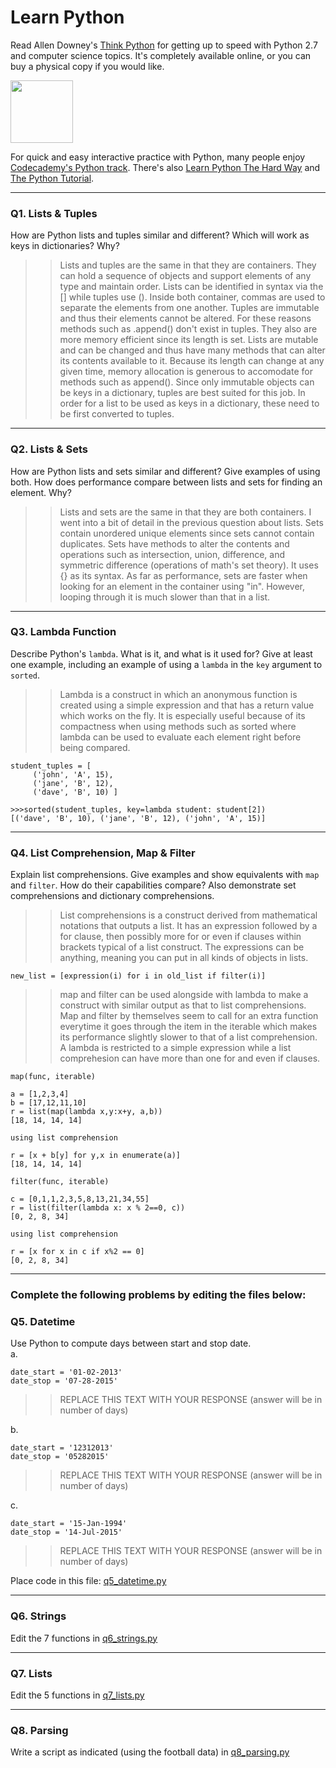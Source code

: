 # Learn Python

Read Allen Downey's [Think Python](http://www.greenteapress.com/thinkpython/) for getting up to speed with Python 2.7 and computer science topics. It's completely available online, or you can buy a physical copy if you would like.

<a href="http://www.greenteapress.com/thinkpython/"><img src="img/think_python.png" style="width: 100px;" target="_blank"></a>

For quick and easy interactive practice with Python, many people enjoy [Codecademy's Python track](http://www.codecademy.com/en/tracks/python). There's also [Learn Python The Hard Way](http://learnpythonthehardway.org/book/) and [The Python Tutorial](https://docs.python.org/2/tutorial/).

---

### Q1. Lists &amp; Tuples

How are Python lists and tuples similar and different? Which will work as keys in dictionaries? Why?

>> Lists and tuples are the same in that they are containers. They can hold a sequence of objects and support elements of any type and maintain order. Lists can be identified in syntax via the [] while tuples use (). Inside both container, commas are used to separate the elements from one another. Tuples are immutable and thus their elements cannot be altered. For these reasons methods such as .append() don't exist in tuples. They also are more memory efficient since its length is set. Lists are mutable and can be changed and thus have many methods that can alter its contents available to it. Because its length can change at any given time, memory allocation is generous to accomodate for methods such as append(). Since only immutable objects can be keys in a dictionary, tuples are best suited for this job. In order for a list to be used as keys in a dictionary, these need to be first converted to tuples. 

---

### Q2. Lists &amp; Sets

How are Python lists and sets similar and different? Give examples of using both. How does performance compare between lists and sets for finding an element. Why?

>> Lists and sets are the same in that they are both containers. I went into a bit of detail in the previous question about lists. Sets contain unordered unique elements since sets cannot contain duplicates. Sets have methods to alter the contents and operations such as intersection, union, difference, and symmetric difference (operations of math's set theory). It uses {} as its syntax. As far as performance, sets are faster when looking for an element in the container using "in". However, looping through it is much slower than that in a list.
---

### Q3. Lambda Function

Describe Python's `lambda`. What is it, and what is it used for? Give at least one example, including an example of using a `lambda` in the `key` argument to `sorted`.

>> Lambda is a construct in which an anonymous function is created using a simple expression and that has a return value which works on the fly. It is especially useful because of its compactness when using methods such as sorted where lambda can be used to evaluate each element right before being compared.
```
student_tuples = [
     ('john', 'A', 15),
     ('jane', 'B', 12),
     ('dave', 'B', 10) ]

>>>sorted(student_tuples, key=lambda student: student[2])
[('dave', 'B', 10), ('jane', 'B', 12), ('john', 'A', 15)]

```

---

### Q4. List Comprehension, Map &amp; Filter

Explain list comprehensions. Give examples and show equivalents with `map` and `filter`. How do their capabilities compare? Also demonstrate set comprehensions and dictionary comprehensions.

>> List comprehensions is a construct derived from mathematical notations that outputs a list. It has an expression followed by a for clause, then
possibly more for or even if clauses within brackets typical of a list construct. The expressions can be anything, meaning you can
put in all kinds of objects in lists.
```
new_list = [expression(i) for i in old_list if filter(i)]
```
>>map and filter can be used alongside with lambda to make a construct with similar output as that to list comprehensions. Map and filter by themselves seem to call for an extra function everytime it goes through the item in the iterable which makes its performance slightly slower to that of a list comprehension. A lambda is restricted to a simple expression while a list comprehesion can have more than one for and even if clauses.

```
map(func, iterable)

a = [1,2,3,4]
b = [17,12,11,10]
r = list(map(lambda x,y:x+y, a,b))
[18, 14, 14, 14]

using list comprehension

r = [x + b[y] for y,x in enumerate(a)]
[18, 14, 14, 14]

```
```
filter(func, iterable)

c = [0,1,1,2,3,5,8,13,21,34,55]
r = list(filter(lambda x: x % 2==0, c))
[0, 2, 8, 34]

using list comprehension

r = [x for x in c if x%2 == 0]
[0, 2, 8, 34]
```





---

### Complete the following problems by editing the files below:

### Q5. Datetime
Use Python to compute days between start and stop date.   
a.  

```
date_start = '01-02-2013'    
date_stop = '07-28-2015'
```

>> REPLACE THIS TEXT WITH YOUR RESPONSE (answer will be in number of days)

b.  
```
date_start = '12312013'  
date_stop = '05282015'  
```

>> REPLACE THIS TEXT WITH YOUR RESPONSE (answer will be in number of days)

c.  
```
date_start = '15-Jan-1994'      
date_stop = '14-Jul-2015'  
```

>> REPLACE THIS TEXT WITH YOUR RESPONSE  (answer will be in number of days)

Place code in this file: [q5_datetime.py](python/q5_datetime.py)

---

### Q6. Strings
Edit the 7 functions in [q6_strings.py](python/q6_strings.py)

---

### Q7. Lists
Edit the 5 functions in [q7_lists.py](python/q7_lists.py)

---

### Q8. Parsing
Write a script as indicated (using the football data) in [q8_parsing.py](python/q8_parsing.py)





